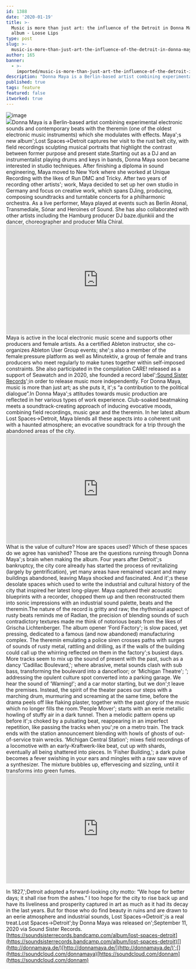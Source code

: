 ```yaml
---
id: 1388
date: '2020-01-19'
title: >-
  Music is more than just art: the influence of the Detroit in Donna Mays's new
  album - Loose Lips
type: post
slug: >-
  music-is-more-than-just-art-the-influence-of-the-detroit-in-donna-mayss-new-album
author: 165
banner:
  - >-
    imported/music-is-more-than-just-art-the-influence-of-the-detroit-in-donna-mayss-new-album/image1388.jpeg
description: "Donna Maya is a Berlin-based artist combining experimental electronic sounds and contemporary beats with the theremin (one of the oldest electronic music instruments) which she modulates with effects. Maya’s new album\_Lost Spaces→Detroit captures her visit to the rust belt city, with field recordings sculpting musical portraits that highlight the contrast between former purpose and present [...]Read More..."
published: true
tags: feature
featured: false
itworked: true
---
```

![image](../imported/music-is-more-than-just-art-the-influence-of-the-detroit-in-donna-mayss-new-album/image1388.jpeg)  
![](https://lh4.googleusercontent.com/TDB8kBnY2cybX08DvtUIP95m8r_LAC7jUdWUBr_aMzWHD_j6VMbnBoXr6MbbtNbcFYFnCvs9WmnxQ3RnB0Uo7Aa0PI0ykz_hMHfzN8h2RY4-hsjgCSFdZsvRvsvHp35v4Ahx1nuY)[](https://f4.bcbits.com/img/a3222020883_10.jpg)Donna Maya is a Berlin-based artist combining experimental electronic sounds and contemporary beats with the theremin (one of the oldest electronic music instruments) which she modulates with effects. Maya';s new album';Lost Spaces→Detroit captures her visit to the rust belt city, with field recordings sculpting musical portraits that highlight the contrast between former purpose and present state.Starting out as a DJ and an instrumentalist playing drums and keys in bands, Donna Maya soon became interested in studio techniques. After finishing a diploma in sound engineering, Maya moved to New York where she worked at Unique Recording with the likes of Run DMC and Tricky. After two years of recording other artists'; work, Maya decided to set up her own studio in Germany and focus on creative work, which spans DJing, producing, composing soundtracks and turntable concerts for a philharmonic orchestra. As a live performer, Maya played at events such as Berlin Atonal, Transmediale, Sónar and Heroines of Sound. She has also collaborated with other artists including the Hamburg producer DJ baze.djunkiii and the dancer, choreographer and producer Mila Chiral.<iframe width='100%' height='300' scrolling='no' frameborder='no' allow='autoplay' src='http://www.youtube.com/embed/oO1-aR_mb9c?wmode=opaque'></iframe>[](https://youtu.be/oO1-aR_mb9c?t=9037)Maya is active in the local electronic music scene and supports other producers and female artists. As a certified Ableton instructor, she co-organizes Ableton User Group events; she';s also a member of the female:pressure platform as well as Minutektiv, a group of female and trans producers who meet regularly to make tunes together within self-imposed constraints. She also participated in the compilation CARE! released as a support of Seawatch and in 2020, she founded a record label';[Sound Sister Records](http://soundsister-records.de/)';in order to release music more independently. For Donna Maya, music is more than just art; as she puts it, it';s “a contribution to the political dialogue”.In Donna Maya';s attitudes towards music production are reflected in her various types of work experience. Club-soaked beatmaking meets a soundtrack-creating approach of inducing evocative moods, combining field recordings, music gear and the theremin. In her latest album Lost Spaces→Detroit, Maya blends all these aspects into a coherent unit with a haunted atmosphere; an evocative soundtrack for a trip through the abandoned areas of the city.<iframe width='100%' height='300' scrolling='no' frameborder='no' allow='autoplay' src='http://www.youtube.com/embed/-7KrOuEP0go?wmode=opaque'></iframe>What is the value of culture? How are spaces used? Which of these spaces do we agree has vanished? Those are the questions running through Donna Maya';s brain when making the album. Four years after Detroit';s bankruptcy, the city core already has started the process of revitalizing (largely by gentrification), yet many areas have remained vacant and many buildings abandoned, leaving Maya shocked and fascinated. And it';s these desolate spaces which used to write the industrial and cultural history of the city that inspired her latest long-player. Maya captured their acoustic blueprints with a recorder, chopped them up and then reconstructed them into sonic impressions with an industrial sound palette, beats and the theremin.The nature of the record is gritty and raw; the rhythmical aspect of rusty beats reminds me of Radian, the precision of blending sounds of such contradictory textures made me think of notorious beats from the likes of Grischa Lichtenberger. The album opener ‘Ford Factory'; is slow paced, yet pressing, dedicated to a famous (and now abandoned) manufacturing complex. The theremin emulating a police siren crosses paths with surges of sounds of rusty metal, rattling and drilling, as if the walls of the building could call up the whirring reflected on them in the factory';s busiest days. More tracks seem to mix up the sound of present with the past, such as a dancy ‘Cadillac Boulevard,'; where abrasive, metal sounds clash with sub bass, transforming the boulevard into a dancefloor; or ‘Michigan Theatre'; '; addressing the opulent culture spot converted into a parking garage. We hear the sound of ‘Warning!'; and a car motor starting, but we don';t leave the premises. Instead, the spirit of the theater paces our steps with a marching drum, murmuring and screaming at the same time, before the drama peels off like flaking plaster, together with the past glory of the music which no longer fills the room.‘People Mover'; starts with an eerie metallic howling of stuffy air in a dark tunnel. Then a melodic pattern opens up before it';s choked by a pulsating beat, reappearing in an imperfect repetition, like passing the tracks when you';re on a metro train. The track ends with the station announcement blending with howls of ghosts of out-of-service train wrecks. ‘Michigan Central Station'; mixes field recordings of a locomotive with an early-Kraftwerk-like beat, cut up with shards, eventually all being shattered into pieces. In ‘Fisher Building,'; a dark pulse becomes a fever swishing in your ears and mingles with a raw saw wave of a synthesizer. The mixture bubbles up, effervescing and sizzling, until it transforms into green fumes.<iframe width='100%' height='300' scrolling='no' frameborder='no' allow='autoplay' src='http://www.youtube.com/embed/Vv7r0Hcg1cQ?wmode=opaque'></iframe>

[](https://www.youtube.com/watch?v=Vv7r0Hcg1cQ)In 1827,';Detroit adopted a forward-looking city motto: “We hope for better days; it shall rise from the ashes.” I too hope for the city to rise back up and have its liveliness and prosperity captured in art as much as it had its decay in the last years. But for those who do find beauty in ruins and are drawn to an eerie atmosphere and industrial sounds, Lost Spaces→Detroit';is a real treat.Lost Spaces→Detroit';by Donna Maya was released on';September 11, 2020 via Sound Sister Records.[](https://soundsisterrecords.bandcamp.com/album/lost-spaces-detroit)[https://soundsisterrecords.bandcamp.com/album/lost-spaces-detroit](https://soundsisterrecords.bandcamp.com/album/lost-spaces-detroit)[](http://donnamaya.de/)[http://donnamaya.de/](http://donnamaya.de/)';[](https://soundcloud.com/donnamaya)[https://soundcloud.com/donnam](https://soundcloud.com/donnam)